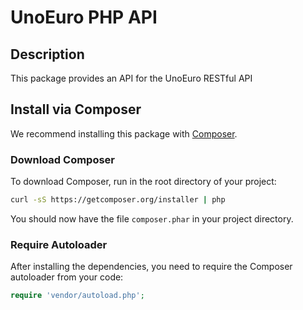 # UnoEuro PHP API #

## Description ##

This package provides an API for the UnoEuro RESTful API

## Install via Composer ##

We recommend installing this package with [Composer](http://getcomposer.org/).

### Download Composer ###

To download Composer, run in the root directory of your project:

```bash
curl -sS https://getcomposer.org/installer | php
```

You should now have the file `composer.phar` in your project directory.

### Require Autoloader ###

After installing the dependencies, you need to require the Composer autoloader
from your code:

```php
require 'vendor/autoload.php';
```
